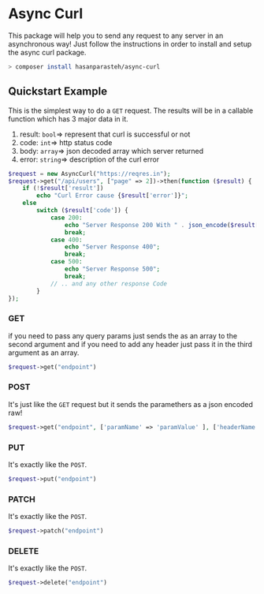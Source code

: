# Async Curl

This package will help you to send any request to any server in an asynchronous way!
Just follow the instructions in order to install and setup the async curl package.

```bash
> composer install hasanparasteh/async-curl
```

## Quickstart Example

This is the simplest way to do a `GET` request. The results will be in a callable function which has 3 major data in it.

1. result: `bool`=> represent that curl is successful or not
2. code: `int`=> http status code
3. body: `array`=> json decoded array which server returned
4. error: `string`=> description of the curl error

```php
$request = new AsyncCurl("https://reqres.in");
$request->get("/api/users", ["page" => 2])->then(function ($result) {
    if (!$result['result'])
        echo "Curl Error cause {$result['error']}";
    else
        switch ($result['code']) {
            case 200:
                echo "Server Response 200 With " . json_encode($result['body'], 128);
                break;
            case 400:
                echo "Server Response 400";
                break;
            case 500:
                echo "Server Response 500";
                break;
            // .. and any other response Code
        }
});
```

### GET

if you need to pass any query params just sends the as an array to the second argument and if you need to add any header
just pass it in the third argument as an array.

```php
$request->get("endpoint")
```

### POST

It's just like the `GET` request but it sends the paramethers as a json encoded raw!

```php
$request->get("endpoint", ['paramName' => 'paramValue' ], ['headerName'=>'headerValue']);
```

### PUT

It's exactly like the `POST`.

```php
$request->put("endpoint")
```

### PATCH

It's exactly like the `POST`.

```php
$request->patch("endpoint")
```

### DELETE

It's exactly like the `POST`.

```php
$request->delete("endpoint")
```


